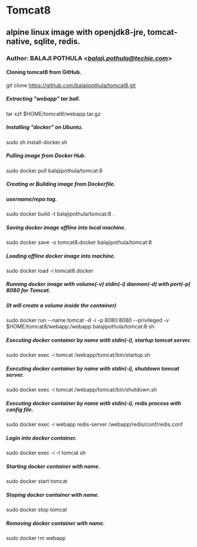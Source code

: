 # Tomcat8
## alpine linux image with openjdk8-jre, tomcat-native, sqlite, redis.
### Author: BALAJI POTHULA <*balaji.pothula@techie.com*>

#### Cloning tomcat8 from GitHub.
git clone https://github.com/balajipothula/tomcat8.git

##### Extracting "webapp" tar ball.
tar xzf $HOME/tomcat8/webapp.tar.gz

##### Installing "docker" on Ubuntu.
sudo sh install-docker.sh

##### Pulling image from Docker Hub.
sudo docker pull balajipothula/tomcat:8

##### Creating or Building image from Dockerfile.
##### username/repo:tag.
sudo docker build -t balajipothula/tomcat:8 .

##### Saving docker image offline into local machine.
sudo docker save -o tomcat8.docker balajipothula/tomcat:8

##### Loading offline docker image into machine.
sudo docker load -i tomcat8.docker

##### Running docker image with volume(-v) stdin(-i) daemon(-d) with port(-p) 8080 for Tomcat.
##### (It will create a volume inside the container)
sudo docker run --name tomcat -d -i -p 8080:8080 --privileged -v $HOME/tomcat8/webapp:/webapp balajipothula/tomcat:8 sh

##### Executing docker container by name with stdin(-i), startup  tomcat server.
sudo docker exec -i tomcat /webapp/tomcat/bin/startup.sh

##### Executing docker container by name with stdin(-i), shutdown tomcat server.
sudo docker exec -i tomcat /webapp/tomcat/bin/shutdown.sh

##### Executing docker container by name with stdin(-i), redis process with config file. 
sudo docker exec -i webapp redis-server /webapp/redis/conf/redis.conf

##### Login into docker container.
sudo docker exec -i -t tomcat sh

##### Starting docker container with name.
sudo docker start tomcat

##### Stoping  docker container with name.
sudo docker stop tomcat

##### Removing docker container with name.
sudo docker rm webapp
